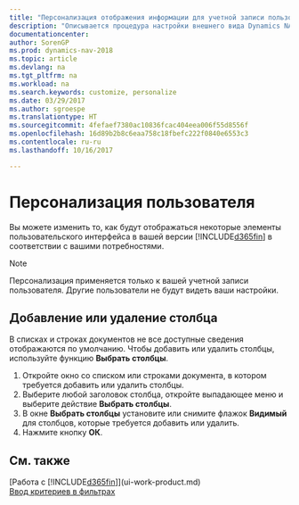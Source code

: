 ```yaml
---
title: "Персонализация отображения информации для учетной записи пользователя"
description: "Описывается процедура настройки внешнего вида Dynamics NAV для учетной записи пользователя."
documentationcenter: 
author: SorenGP
ms.prod: dynamics-nav-2018
ms.topic: article
ms.devlang: na
ms.tgt_pltfrm: na
ms.workload: na
ms.search.keywords: customize, personalize
ms.date: 03/29/2017
ms.author: sgroespe
ms.translationtype: HT
ms.sourcegitcommit: 4fefaef7380ac10836fcac404eea006f55d8556f
ms.openlocfilehash: 16d89b2b8c6eaa758c18fbefc222f0840e6553c3
ms.contentlocale: ru-ru
ms.lasthandoff: 10/16/2017

---
```

# <a name="user-personalization"></a>Персонализация пользователя
Вы можете изменить то, как будут отображаться некоторые элементы пользовательского интерфейса в вашей версии [!INCLUDE[d365fin](includes/d365fin_md.md)] в соответствии с вашими потребностями.

> [!NOTE]  
>   Персонализация применяется только к вашей учетной записи пользователя. Другие пользователи не будут видеть ваши настройки.

## <a name="to-add-or-remove-a-column"></a>Добавление или удаление столбца
В списках и строках документов не все доступные сведения отображаются по умолчанию. Чтобы добавить или удалить столбцы, используйте функцию **Выбрать столбцы**.

1. Откройте окно со списком или строками документа, в котором требуется добавить или удалить столбцы.
2. Выберите любой заголовок столбца, откройте выпадающее меню и выберите действие **Выбрать столбцы**.
3. В окне **Выбрать столбцы** установите или снимите флажок **Видимый** для столбцов, которые требуется добавить или удалить.
4. Нажмите кнопку **ОК**.

## <a name="see-also"></a>См. также
[Работа с [!INCLUDE[d365fin](includes/d365fin_md.md)]](ui-work-product.md)  
[Ввод критериев в фильтрах](ui-enter-criteria-filters.md)

